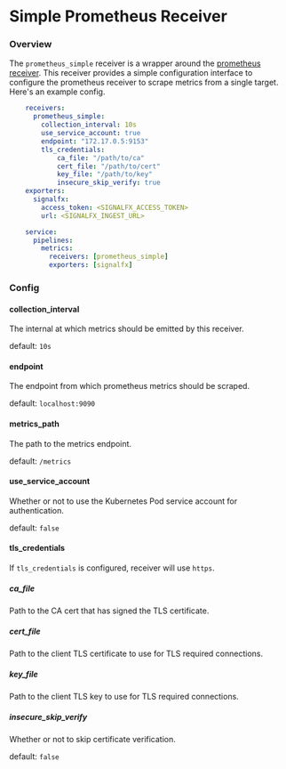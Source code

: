 # Simple Prometheus Receiver

### Overview

The `prometheus_simple` receiver is a wrapper around the [prometheus receiver](https://github.com/open-telemetry/opentelemetry-collector/tree/master/receiver/prometheusreceiver).
This receiver provides a simple configuration interface to configure the prometheus
receiver to scrape metrics from a single target. Here's an example config.

```yaml
    receivers:
      prometheus_simple:
        collection_interval: 10s
        use_service_account: true
        endpoint: "172.17.0.5:9153"
        tls_credentials:
            ca_file: "/path/to/ca"
            cert_file: "/path/to/cert"
            key_file: "/path/to/key"
            insecure_skip_verify: true
    exporters:
      signalfx:
        access_token: <SIGNALFX_ACCESS_TOKEN>
        url: <SIGNALFX_INGEST_URL>

    service:
      pipelines:
        metrics:
          receivers: [prometheus_simple]
          exporters: [signalfx]
```


### Config

#### collection_interval

The internal at which metrics should be emitted by this receiver.

default: `10s`

#### endpoint

The endpoint from which prometheus metrics should be scraped.

default: `localhost:9090`

#### metrics_path

The path to the metrics endpoint.

default: `/metrics`

#### use_service_account

Whether or not to use the Kubernetes Pod service account for authentication.

default: `false`

#### tls_credentials

If `tls_credentials` is configured, receiver will use `https`.

##### ca_file

Path to the CA cert that has signed the TLS certificate.

##### cert_file

Path to the client TLS certificate to use for TLS required connections.

##### key_file

Path to the client TLS key to use for TLS required connections.

##### insecure_skip_verify

Whether or not to skip certificate verification.

default: `false`
